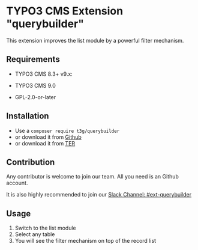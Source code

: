 # TYPO3 CMS Extension "querybuilder"

This extension improves the list module by a powerful filter mechanism.

## Requirements

- TYPO3 CMS 8.3+
v9.x:
- TYPO3 CMS 9.0

- GPL-2.0-or-later

## Installation

* Use a `composer require t3g/querybuilder`
* or download it from [Github](https://github.com/TYPO3GmbH/querybuilder)
* or download it from [TER](https://extensions.typo3.org/extension/querybuilder/)

## Contribution

Any contributor is welcome to join our team. All you need is an Github account.

It is also highly recommended to join our [Slack Channel: #ext-querybuilder](https://typo3.slack.com/archives/ext-querybuilder)

## Usage

1) Switch to the list module 
2) Select any table
3) You will see the filter mechanism on top of the record list
